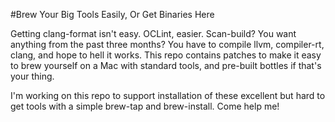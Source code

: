 #Brew Your Big Tools Easily, Or Get Binaries Here

Getting clang-format isn't easy. OCLint, easier. Scan-build? You want anything from the past three months? You have to compile llvm, compiler-rt, clang, and hope to hell it works. This repo contains patches to make it easy to brew yourself on a Mac with standard tools, and pre-built bottles if that's your thing.

I'm working on this repo to support installation of these excellent but hard to get tools with a simple brew-tap and brew-install. Come help me!
